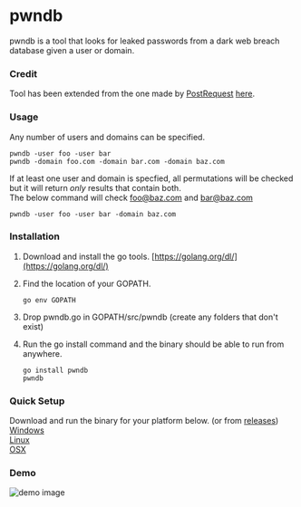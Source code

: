 # pwndb
pwndb is a tool that looks for leaked passwords from a dark web breach database given a user or domain.


### Credit
Tool has been extended from the one made by [PostRequest](https://github.com/postrequest) [here](https://github.com/postrequest/tools/tree/master/pwndb).

### Usage
Any number of users and domains can be specified.
```
pwndb -user foo -user bar
pwndb -domain foo.com -domain bar.com -domain baz.com
```

If at least one user and domain is specfied, all permutations will be checked but it will return *only* results that contain both.  
The below command will check foo@baz.com and bar@baz.com
```
pwndb -user foo -user bar -domain baz.com
```

### Installation
1. Download and install the go tools. [https://golang.org/dl/](https://golang.org/dl/)
2. Find the location of your GOPATH.
    ```
    go env GOPATH
    ```
3. Drop pwndb.go in GOPATH/src/pwndb (create any folders that don't exist)
4. Run the go install command and the binary should be able to run from anywhere.

    ```
    go install pwndb
    pwndb
    ```
### Quick Setup
Download and run the binary for your platform below. (or from [releases](https://github.com/coj337/pwndb/releases))  
[Windows](https://github.com/coj337/pwndb/releases/download/v1.1/pwndb-windows.exe)  
[Linux](https://github.com/coj337/pwndb/releases/download/v1.1/pwndb-linux)  
[OSX](https://github.com/coj337/pwndb/releases/download/v1.1/pwndb-osx)

### Demo
![demo image](https://github.com/coj337/pwndb/blob/master/demo.png)
